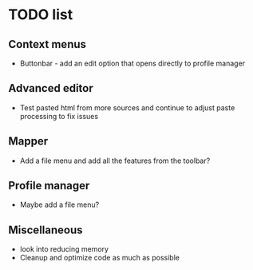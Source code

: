 # TODO list
## Context menus 
- Buttonbar - add an edit option that opens directly to profile manager
## Advanced editor
- Test pasted html from more sources and continue to adjust paste processing to fix issues
## Mapper 
- Add a file menu and add all the features from the toolbar?
## Profile manager
- Maybe add a file menu?
## Miscellaneous
- look into reducing memory
- Cleanup and optimize code as much as possible